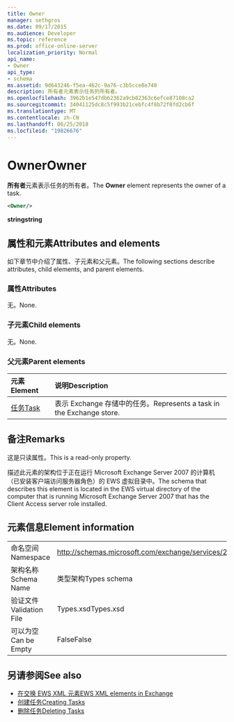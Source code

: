 ```yaml
---
title: Owner
manager: sethgros
ms.date: 09/17/2015
ms.audience: Developer
ms.topic: reference
ms.prod: office-online-server
localization_priority: Normal
api_name:
- Owner
api_type:
- schema
ms.assetid: 9d643246-f5ea-462c-9a76-c3b5cce8e740
description: 所有者元素表示任务的所有者。
ms.openlocfilehash: 3962b1e547db62362a9cb02363c6efce87108ca2
ms.sourcegitcommit: 34041125dc8c5f993b21cebfc4f8b72f0fd2cb6f
ms.translationtype: MT
ms.contentlocale: zh-CN
ms.lasthandoff: 06/25/2018
ms.locfileid: "19826676"
---
```

# <a name="owner"></a><span data-ttu-id="8ad15-103">Owner</span><span class="sxs-lookup"><span data-stu-id="8ad15-103">Owner</span></span>

<span data-ttu-id="8ad15-104">**所有者**元素表示任务的所有者。</span><span class="sxs-lookup"><span data-stu-id="8ad15-104">The **Owner** element represents the owner of a task.</span></span> 
  
```xml
<Owner/>
```

<span data-ttu-id="8ad15-105">**string**</span><span class="sxs-lookup"><span data-stu-id="8ad15-105">**string**</span></span>

## <a name="attributes-and-elements"></a><span data-ttu-id="8ad15-106">属性和元素</span><span class="sxs-lookup"><span data-stu-id="8ad15-106">Attributes and elements</span></span>

<span data-ttu-id="8ad15-107">如下章节中介绍了属性、子元素和父元素。</span><span class="sxs-lookup"><span data-stu-id="8ad15-107">The following sections describe attributes, child elements, and parent elements.</span></span>
  
### <a name="attributes"></a><span data-ttu-id="8ad15-108">属性</span><span class="sxs-lookup"><span data-stu-id="8ad15-108">Attributes</span></span>

<span data-ttu-id="8ad15-109">无。</span><span class="sxs-lookup"><span data-stu-id="8ad15-109">None.</span></span>
  
### <a name="child-elements"></a><span data-ttu-id="8ad15-110">子元素</span><span class="sxs-lookup"><span data-stu-id="8ad15-110">Child elements</span></span>

<span data-ttu-id="8ad15-111">无。</span><span class="sxs-lookup"><span data-stu-id="8ad15-111">None.</span></span>
  
### <a name="parent-elements"></a><span data-ttu-id="8ad15-112">父元素</span><span class="sxs-lookup"><span data-stu-id="8ad15-112">Parent elements</span></span>

|<span data-ttu-id="8ad15-113">**元素**</span><span class="sxs-lookup"><span data-stu-id="8ad15-113">**Element**</span></span>|<span data-ttu-id="8ad15-114">**说明**</span><span class="sxs-lookup"><span data-stu-id="8ad15-114">**Description**</span></span>|
|:-----|:-----|
|[<span data-ttu-id="8ad15-115">任务</span><span class="sxs-lookup"><span data-stu-id="8ad15-115">Task</span></span>](task.md) <br/> |<span data-ttu-id="8ad15-116">表示 Exchange 存储中的任务。</span><span class="sxs-lookup"><span data-stu-id="8ad15-116">Represents a task in the Exchange store.</span></span>  <br/> |
   
## <a name="remarks"></a><span data-ttu-id="8ad15-117">备注</span><span class="sxs-lookup"><span data-stu-id="8ad15-117">Remarks</span></span>

<span data-ttu-id="8ad15-118">这是只读属性。</span><span class="sxs-lookup"><span data-stu-id="8ad15-118">This is a read-only property.</span></span>
  
<span data-ttu-id="8ad15-119">描述此元素的架构位于正在运行 Microsoft Exchange Server 2007 的计算机（已安装客户端访问服务器角色）的 EWS 虚拟目录中。</span><span class="sxs-lookup"><span data-stu-id="8ad15-119">The schema that describes this element is located in the EWS virtual directory of the computer that is running Microsoft Exchange Server 2007 that has the Client Access server role installed.</span></span>
  
## <a name="element-information"></a><span data-ttu-id="8ad15-120">元素信息</span><span class="sxs-lookup"><span data-stu-id="8ad15-120">Element information</span></span>

|||
|:-----|:-----|
|<span data-ttu-id="8ad15-121">命名空间</span><span class="sxs-lookup"><span data-stu-id="8ad15-121">Namespace</span></span>  <br/> |http://schemas.microsoft.com/exchange/services/2006/types  <br/> |
|<span data-ttu-id="8ad15-122">架构名称</span><span class="sxs-lookup"><span data-stu-id="8ad15-122">Schema Name</span></span>  <br/> |<span data-ttu-id="8ad15-123">类型架构</span><span class="sxs-lookup"><span data-stu-id="8ad15-123">Types schema</span></span>  <br/> |
|<span data-ttu-id="8ad15-124">验证文件</span><span class="sxs-lookup"><span data-stu-id="8ad15-124">Validation File</span></span>  <br/> |<span data-ttu-id="8ad15-125">Types.xsd</span><span class="sxs-lookup"><span data-stu-id="8ad15-125">Types.xsd</span></span>  <br/> |
|<span data-ttu-id="8ad15-126">可以为空</span><span class="sxs-lookup"><span data-stu-id="8ad15-126">Can be Empty</span></span>  <br/> |<span data-ttu-id="8ad15-127">False</span><span class="sxs-lookup"><span data-stu-id="8ad15-127">False</span></span>  <br/> |
   
## <a name="see-also"></a><span data-ttu-id="8ad15-128">另请参阅</span><span class="sxs-lookup"><span data-stu-id="8ad15-128">See also</span></span>

- [<span data-ttu-id="8ad15-129">在交换 EWS XML 元素</span><span class="sxs-lookup"><span data-stu-id="8ad15-129">EWS XML elements in Exchange</span></span>](ews-xml-elements-in-exchange.md)
- [<span data-ttu-id="8ad15-130">创建任务</span><span class="sxs-lookup"><span data-stu-id="8ad15-130">Creating Tasks</span></span>](http://msdn.microsoft.com/library/0ef97334-e8a0-4f67-a23a-dd9e2bbad49f%28Office.15%29.aspx) 
- [<span data-ttu-id="8ad15-131">删除任务</span><span class="sxs-lookup"><span data-stu-id="8ad15-131">Deleting Tasks</span></span>](http://msdn.microsoft.com/library/a3d7e25f-8a35-4901-b1d9-d31f418ab340%28Office.15%29.aspx)

